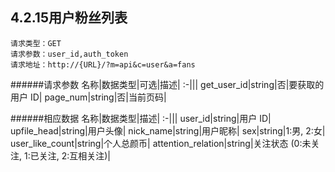 ## 4.2.15用户粉丝列表
	请求类型：GET
	请求参数：user_id,auth_token	请求地址：http://{URL}/?m=api&c=user&a=fans
	
######请求参数
名称|数据类型|可选|描述|
:-|||
get_user_id|string|否|要获取的用户 ID|
page_num|string|否|当前页码|


######相应数据
名称|数据类型|描述|
:-|||
user_id|string|用户 ID|
upfile_head|string|用户头像|
nick_name|string|用户昵称|
sex|string|1:男, 2:女|
user_like_count|string|个人总颜币|
attention_relation|string|关注状态 (0:未关注, 1:已关注, 2:互相关注)|